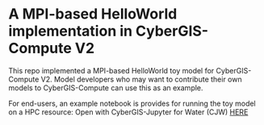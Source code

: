 # A MPI-based HelloWorld implementation in CyberGIS-Compute V2

This repo implemented a MPI-based HelloWorld toy model for CyberGIS-Compute V2. Model developers who may want to contribute their own models to CyberGIS-Compute can use this as an example.

For end-users, an example notebook is provides for running the toy model on a HPC resource: Open with CyberGIS-Jupyter for Water (CJW) <a href="http://go.illinois.edu/cybergis-jupyter-water/hub/user-redirect/git-pull?repo=https%3A%2F%2Fgithub.com%2Fcybergis%2Fcybergis-compute-mpi-helloworld&urlpath=tree%2Fcybergis-compute-mpi-helloworld%2Fmpi-hello-world.ipynb&branch=main" target="_blank">HERE</a>


